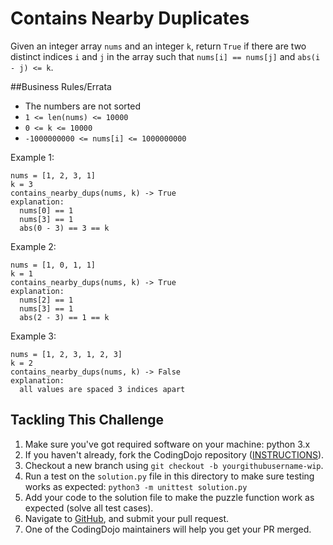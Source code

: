 # Contains Nearby Duplicates

Given an integer array `nums` and an integer `k`, return `True` if there are two distinct indices `i` and `j` in the array such that `nums[i] == nums[j]` and `abs(i - j) <= k`.

##Business Rules/Errata
- The numbers are not sorted
- `1 <= len(nums) <= 10000` 
- `0 <= k <= 10000`
- `-1000000000 <= nums[i] <= 1000000000`

Example 1:
```
nums = [1, 2, 3, 1]
k = 3
contains_nearby_dups(nums, k) -> True
explanation:
  nums[0] == 1
  nums[3] == 1
  abs(0 - 3) == 3 == k
```
Example 2:
```
nums = [1, 0, 1, 1]
k = 1
contains_nearby_dups(nums, k) -> True
explanation:
  nums[2] == 1
  nums[3] == 1
  abs(2 - 3) == 1 == k
```
Example 3:
```
nums = [1, 2, 3, 1, 2, 3]
k = 2
contains_nearby_dups(nums, k) -> False
explanation:
  all values are spaced 3 indices apart
```

## Tackling This Challenge
1. Make sure you've got required software on your machine: python 3.x
2. If you haven't already, fork the CodingDojo repository ([INSTRUCTIONS](https://docs.github.com/en/github/getting-started-with-github/fork-a-repo)).
3. Checkout a new branch using `git checkout -b yourgithubusername-wip`.
4. Run a test on the `solution.py` file in this directory to make sure testing works as expected: `python3 -m unittest solution.py`
5. Add your code to the solution file to make the puzzle function work as expected (solve all test cases).
6. Navigate to [GitHub](https://github.com/codeconnector/CodingDojo), and submit your pull request.
7. One of the CodingDojo maintainers will help you get your PR merged.





